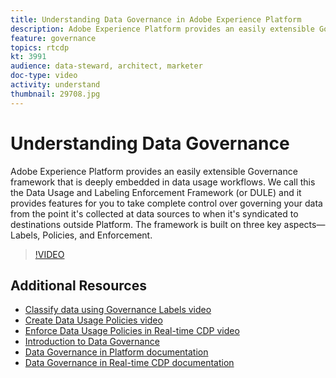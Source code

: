 ```yaml
---
title: Understanding Data Governance in Adobe Experience Platform
description: Adobe Experience Platform provides an easily extensible Governance framework that is deeply embedded in data usage workflows. We call this the Data Usage and Labeling Enforcement Framework (or DULE) and it provides features for you to take complete control over governing your data from the point it's collected at data sources to when it's syndicated to destinations outside Platform. The framework is built on three key aspects&mdash;Labels, Policies, and Enforcement.
feature: governance
topics: rtcdp
kt: 3991
audience: data-steward, architect, marketer
doc-type: video
activity: understand
thumbnail: 29708.jpg
---
```


# Understanding Data Governance

Adobe Experience Platform provides an easily extensible Governance framework that is deeply embedded in data usage workflows. We call this the Data Usage and Labeling Enforcement Framework (or DULE) and it provides features for you to take complete control over governing your data from the point it's collected at data sources to when it's syndicated to destinations outside Platform. The framework is built on three key aspects&mdash;Labels, Policies, and Enforcement.

>[!VIDEO](https://video.tv.adobe.com/v/29708?quality=12&learn=on)

## Additional Resources

* [Classify data using Governance Labels video](classify-data-using-governance-labels.md)
* [Create Data Usage Policies video](create-data-usage-policies.md)
* [Enforce Data Usage Policies in Real-time CDP video](enforce-data-usage-policies-in-real-time-cdp.md)
* [Introduction to Data Governance](introduction-to-data-governance.md)
* [Data Governance in Platform documentation](https://docs.adobe.com/content/help/en/experience-platform/data-governance/home.html)
* [Data Governance in Real-time CDP documentation](https://docs.adobe.com/content/help/en/experience-platform/rtcdp/privacy/data-governance-overview.html)
